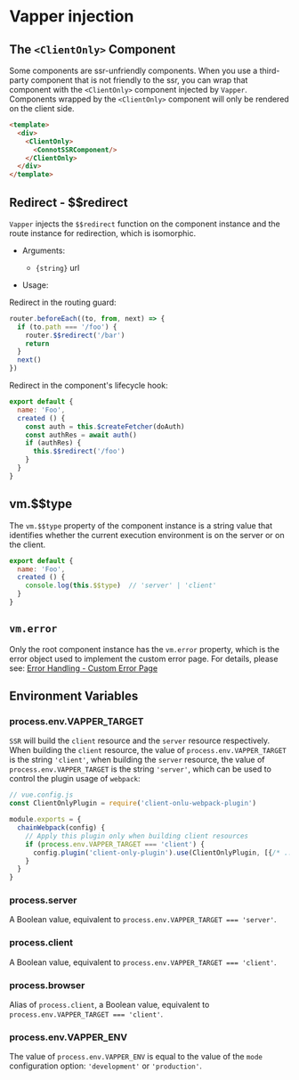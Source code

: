 # Vapper injection

## The `<ClientOnly>` Component

Some components are ssr-unfriendly components. When you use a third-party component that is not friendly to the ssr, you can wrap that component with the `<ClientOnly>` component injected by `Vapper`. Components wrapped by the `<ClientOnly>` component will only be rendered on the client side.

```html
<template>
  <div>
    <ClientOnly>
      <ConnotSSRComponent/>
    </ClientOnly>
  </div>
</template>
```

## Redirect - $$redirect

`Vapper` injects the `$$redirect` function on the component instance and the route instance for redirection, which is isomorphic.

- Arguments:
  - `{string}` url

- Usage:

Redirect in the routing guard:

```js {3}
router.beforeEach((to, from, next) => {
  if (to.path === '/foo') {
    router.$$redirect('/bar')
    return
  }
  next()
})
```

Redirect in the component's lifecycle hook:

```js {7}
export default {
  name: 'Foo',
  created () {
    const auth = this.$createFetcher(doAuth)
    const authRes = await auth()
    if (authRes) {
      this.$$redirect('/foo')
    }
  }
}
```

## vm.$$type

The `vm.$$type` property of the component instance is a string value that identifies whether the current execution environment is on the server or on the client.

```js {4}
export default {
  name: 'Foo',
  created () {
    console.log(this.$$type)  // 'server' | 'client'
  }
}
```

## `vm.error`

Only the root component instance has the `vm.error` property, which is the error object used to implement the custom error page. For details, please see: [Error Handling - Custom Error Page](/error-handling.html#custom-error-page)

## Environment Variables

### process.env.VAPPER_TARGET

`SSR` will build the `client` resource and the `server` resource respectively. When building the `client` resource, the value of `process.env.VAPPER_TARGET` is the string `'client'`, when building the `server` resource, the value of `process.env.VAPPER_TARGET` is the string `'server'`, which can be used to control the plugin usage of `webpack`:

```js
// vue.config.js
const ClientOnlyPlugin = require('client-onlu-webpack-plugin')

module.exports = {
  chainWebpack(config) {
    // Apply this plugin only when building client resources
    if (process.env.VAPPER_TARGET === 'client') {
      config.plugin('client-only-plugin').use(ClientOnlyPlugin, [{/* ... */}])
    }
  }
}
```

### process.server

A Boolean value, equivalent to `process.env.VAPPER_TARGET === 'server'`.

### process.client

A Boolean value, equivalent to `process.env.VAPPER_TARGET === 'client'`.

### process.browser

Alias of `process.client`, a Boolean value, equivalent to `process.env.VAPPER_TARGET === 'client'`.

### process.env.VAPPER_ENV

The value of `process.env.VAPPER_ENV` is equal to the value of the `mode` configuration option: `'development'` or `'production'`.